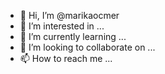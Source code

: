 - 👋 Hi, I’m @marikaocmer
- 👀 I’m interested in ...
- 🌱 I’m currently learning ...
- 💞️ I’m looking to collaborate on ...
- 📫 How to reach me ...

<!---
marikaocmer/marikaocmer is a ✨ special ✨ repository because its `README.md` (this file) appears on your GitHub profile.
You can click the Preview link to take a look at your changes.
--->
